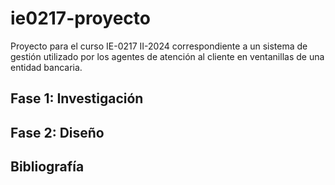 # ie0217-proyecto
Proyecto para el curso IE-0217 II-2024 correspondiente a un sistema de gestión utilizado por los agentes de atención al cliente en ventanillas de una entidad bancaria.

## Fase 1: Investigación


## Fase 2: Diseño


## Bibliografía